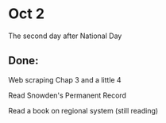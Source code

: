 # Oct 2 

The second day after National Day

## Done:

Web scraping Chap 3 and a little 4

Read Snowden's Permanent Record

Read a book on regional system (still reading)

